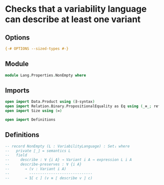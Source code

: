 # Checks that a variability language can describe at least one variant

## Options

```agda
{-# OPTIONS --sized-types #-}
```

## Module

```agda
module Lang.Properties.NonEmpty where
```

## Imports

```agda
open import Data.Product using (∃-syntax)
open import Relation.Binary.PropositionalEquality as Eq using (_≡_; refl)
open import Size using (∞)

open import Definitions
```

## Definitions

```agda
-- record NonEmpty (L : VariabilityLanguage) : Set₁ where
--   private ⟦_⟧ = semantics L
--   field
--     describe : ∀ {i A} → Variant i A → expression L i A
--     describe-preserves : ∀ {i A}
--       → (v : Variant i A)
--         -----------------------------
--       → ∃[ c ] (v ≡ ⟦ describe v ⟧ c)
```

